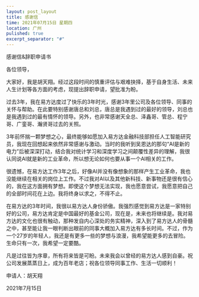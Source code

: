 ```yaml
---
layout: post_layout
title: 感谢信
time: 2021年07月15日 星期四
location: 广州
pulished: true
excerpt_separator: "#"
---
```



感谢信&辞职申请书

各位领导，

大家好，我是胡天翔。经过这段时间的慎重评估与艰难抉择，基于自身生活、未来人生计划等各方面的考虑，现提出辞职申请，望批准为盼。

过去3年，我在易方达度过了快乐的3年时光，感谢3年里公司及各位领导、同事的关怀与帮助。在此要特别感谢唐总和刘总，唐总是我遇到过的最好的领导，刘总也是我遇到过的最有情怀的领导。另外，也非常感谢天全总、泽鑫哥、管总、程宁哥、广銮哥、瀚贤哥过去的关照。 

3年前怀揣一颗梦想之心，最终能够如愿加入易方达金融科技部担任人工智能研究员，我现在回想起来依然非常感谢与激动。当时的我听到吴恩达的那句“AI是新的电力”后被深深打动，结合我对统计学习和深度学习之间颠覆性差异的理解，我很认同说AI就是新的工业革命，所以想无论如何也要从事一个AI相关的工作。

很遗憾，在易方达工作3年之后，好像AI并没有像想象的那样产生工业革命，我也没能继续在相关的岗位上工作。不过我对AI以及其他新科技、新事物还是很有信心的，我在这方面拥有梦想。即使这个梦想无法实现，我也愿意尝试，我愿意把自己的全部时间花在上边。我将终身以求之，不得不止。

在易方达的3年时间，我很以易方达人身份骄傲。我强烈感觉到易方达是一家特别好的公司，易方达肯定是中国最好的基金公司，现在是，未来也将继续是。我对易方达的文化也很有触动，那种发自内心深处的务实精神，深入到了易方达人的骨髓之中，甚至能让我一眼判断出眼前的同事大概加入易方达有多长时间。不过，作为一个27岁的年轻人，我还是有更多一些的梦想与浪漫，我希望能更多的去冒险。生命只有一次，我希望一定要酷。

凡是过往皆为序章，所有将来皆是可盼。未来我会以曾经的易方达人感到自豪。祝公司发展蒸蒸日上，成为百年老店；祝各位领导同事工作、生活一切顺利！

申请人：胡天翔

2021年7月15日

